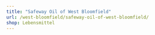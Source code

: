 ```yaml
---
title: "Safeway Oil of West Bloomfield"
url: /west-bloomfield/safeway-oil-of-west-bloomfield/
shop: Lebensmittel
---
```

